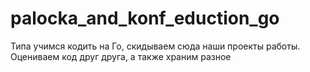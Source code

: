 # palocka_and_konf_eduction_go
Типа учимся кодить на Го, скидываем сюда наши проекты работы. Оцениваем код друг друга, а также храним разное
